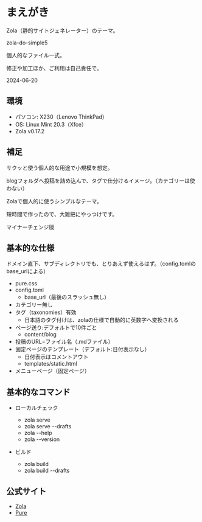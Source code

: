 # まえがき

Zola（静的サイトジェネレーター）のテーマ。

zola-do-simple5

個人的なファイル一式。

修正や加工ほか、ご利用は自己責任で。

2024-06-20


## 環境

- パソコン: X230（Lenovo ThinkPad）
- OS: Linux Mint 20.3（Xfce）
- Zola v0.17.2


## 補足

サクッと使う個人的な用途で小規模を想定。

blogフォルダへ投稿を詰め込んで、タグで仕分けるイメージ。（カテゴリーは使わない）

Zolaで個人的に使うシンプルなテーマ。

短時間で作ったので、大雑把にやっつけです。

マイナーチェンジ版


## 基本的な仕様

ドメイン直下、サブディレクトリでも、とりあえず使えるはず。（config.tomlのbase_urlによる）

- pure.css
- config.toml
	- base_url（最後のスラッシュ無し）
- カテゴリー無し
- タグ（taxonomies）有効
	- 日本語のタグ付けは、zolaの仕様で自動的に英数字へ変換される
- ページ送り:デフォルトで10件ごと
	- content/blog
- 投稿のURL=ファイル名（.mdファイル）
- 固定ページのテンプレート（デフォルト:日付表示なし）
	- 日付表示はコメントアウト
	- templates/static.html
- メニューページ（固定ページ）


## 基本的なコマンド
- ローカルチェック
	- zola serve
	- zola serve --drafts
	- zola --help
	- zola --version

- ビルド
	- zola build
	- zola build --drafts


## 公式サイト

- [Zola](https://www.getzola.org/)
- [Pure](https://purecss.io/)

